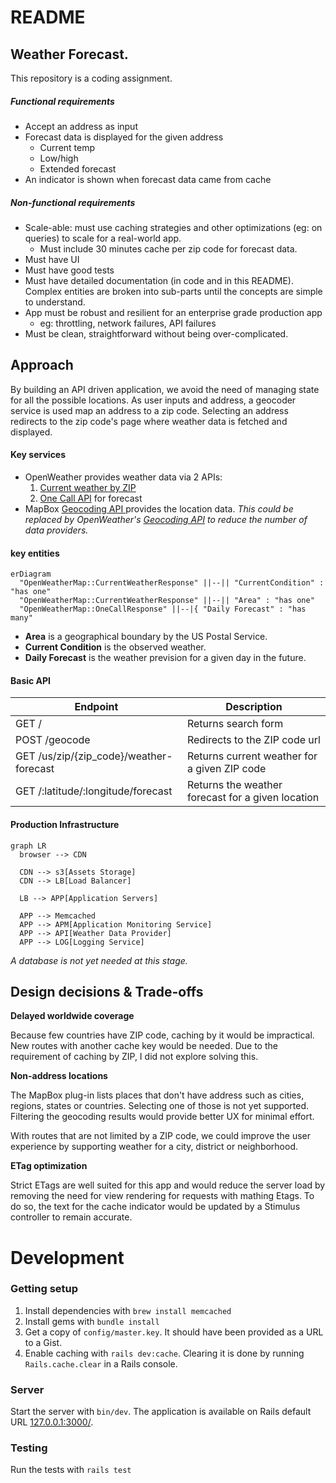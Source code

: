 # README

## Weather Forecast.

This repository is a coding assignment.

##### Functional requirements

- Accept an address as input
- Forecast data is displayed for the given address
  - Current temp
  - Low/high
  - Extended forecast
- An indicator is shown when forecast data came from cache

##### Non-functional requirements

- Scale-able: must use caching strategies and other optimizations (eg: on queries) to scale for a real-world app.
  - Must include 30 minutes cache per zip code for forecast data.
- Must have UI
- Must have good tests
- Must have detailed documentation (in code and in this README). Complex entities are broken into sub-parts until the concepts are simple to understand.
- App must be robust and resilient for an enterprise grade production app
  - eg: throttling, network failures, API failures
- Must be clean, straightforward without being over-complicated.

## Approach

By building an API driven application, we avoid the need of managing state for all the possible locations. As user inputs and address, a geocoder service is used map an address to a zip code. Selecting an address redirects to the zip code's page where weather data is fetched and displayed.

#### Key services

- OpenWeather provides weather data via 2 APIs:
  1. [Current weather by ZIP](https://openweathermap.org/current#zip)
  2. [One Call API](https://openweathermap.org/api/one-call-3) for forecast
- MapBox [Geocoding API ](https://docs.mapbox.com/api/search/geocoding/) provides the location data. _This could be replaced by OpenWeather's [Geocoding API](https://openweathermap.org/api/geocoding-api) to reduce the number of data providers._

#### key entities

```mermaid
erDiagram
  "OpenWeatherMap::CurrentWeatherResponse" ||--|| "CurrentCondition" : "has one"
  "OpenWeatherMap::CurrentWeatherResponse" ||--|| "Area" : "has one"
  "OpenWeatherMap::OneCallResponse" ||--|{ "Daily Forecast" : "has many"
```

- **Area** is a geographical boundary by the US Postal Service.
- **Current Condition** is the observed weather.
- **Daily Forecast** is the weather prevision for a given day in the future.

#### Basic API

| Endpoint                                | Description                                       |
| --------------------------------------- | ------------------------------------------------- |
| GET /                                   | Returns search form                               |
| POST /geocode                           | Redirects to the ZIP code url                     |
| GET /us/zip/{zip_code}/weather-forecast | Returns current weather for a given ZIP code      |
| GET /:latitude/:longitude/forecast      | Returns the weather forecast for a given location |

#### Production Infrastructure

```mermaid
graph LR
  browser --> CDN

  CDN --> s3[Assets Storage]
  CDN --> LB[Load Balancer]

  LB --> APP[Application Servers]

  APP --> Memcached
  APP --> APM[Application Monitoring Service]
  APP --> API[Weather Data Provider]
  APP --> LOG[Logging Service]
```

_A database is not yet needed at this stage._

## Design decisions & Trade-offs

**Delayed worldwide coverage**

Because few countries have ZIP code, caching by it would be impractical. New routes with another cache key would be needed. Due to the requirement of caching by ZIP, I did not explore solving this.

**Non-address locations**

The MapBox plug-in lists places that don't have address such as cities, regions, states or countries. Selecting one of those is not yet supported. Filtering the geocoding results would provide better UX for minimal effort.

With routes that are not limited by a ZIP code, we could improve the user experience by supporting weather for a city, district or neighborhood.

**ETag optimization**

Strict ETags are well suited for this app and would reduce the server load by removing the need for view rendering for requests with mathing Etags. To do so, the text for the cache indicator would be updated by a Stimulus controller to remain accurate.

# Development

### Getting setup

1. Install dependencies with `brew install memcached`
2. Install gems with `bundle install`
3. Get a copy of `config/master.key`. It should have been provided as a URL to a Gist.
4. Enable caching with `rails dev:cache`. Clearing it is done by running `Rails.cache.clear` in a Rails console.

### Server

Start the server with `bin/dev`. The application is available on Rails default URL [127.0.0.1:3000/](127.0.0.1:3000/).

### Testing

Run the tests with `rails test`
